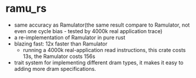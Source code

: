 # ramu_rs
- same accuracy as Ramulator(the same result compare to Ramulator, not even one cycle bias - tested by 4000k real application trace)
- a re-implementation of Ramulator in pure rust
- blazing fast: 12x faster than Ramulator
  - running a 4000k real-application read instructions, this crate costs 13s, the Ramulator costs 156s
- trait system for implementing different dram types, it makes it easy to adding more dram specifications.
